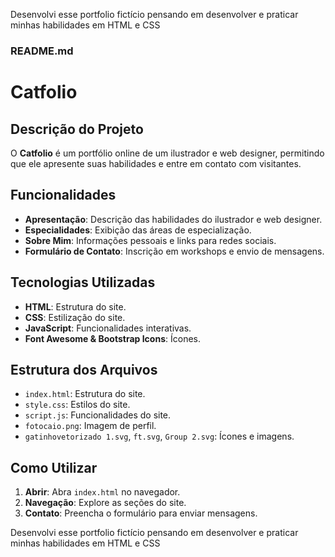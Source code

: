 Desenvolvi esse portfolio fictício pensando em desenvolver e praticar minhas habilidades em HTML e CSS


### README.md

# Catfolio

## Descrição do Projeto

O **Catfolio** é um portfólio online de um ilustrador e web designer, permitindo que ele apresente suas habilidades e entre em contato com visitantes.

## Funcionalidades

- **Apresentação**: Descrição das habilidades do ilustrador e web designer.
- **Especialidades**: Exibição das áreas de especialização.
- **Sobre Mim**: Informações pessoais e links para redes sociais.
- **Formulário de Contato**: Inscrição em workshops e envio de mensagens.

## Tecnologias Utilizadas

- **HTML**: Estrutura do site.
- **CSS**: Estilização do site.
- **JavaScript**: Funcionalidades interativas.
- **Font Awesome & Bootstrap Icons**: Ícones.

## Estrutura dos Arquivos

- `index.html`: Estrutura do site.
- `style.css`: Estilos do site.
- `script.js`: Funcionalidades do site.
- `fotocaio.png`: Imagem de perfil.
- `gatinhovetorizado 1.svg`, `ft.svg`, `Group 2.svg`: Ícones e imagens.

## Como Utilizar

1. **Abrir**: Abra `index.html` no navegador.
2. **Navegação**: Explore as seções do site.
3. **Contato**: Preencha o formulário para enviar mensagens.

Desenvolvi esse portfolio fictício pensando em desenvolver e praticar minhas habilidades em HTML e CSS
